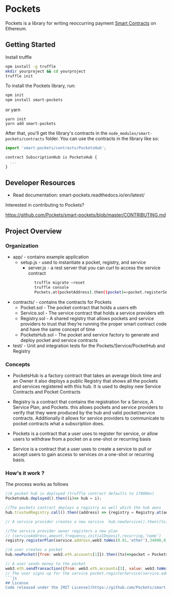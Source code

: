 # Pockets


Pockets is a library for writing reoccurring payment [Smart Contracts](https://en.wikipedia.org/wiki/Smart_contract) on Ethereum.


## Getting Started
Install truffle
```sh
npm install -g truffle
mkdir yourproject && cd yourproject
truffle init
```

To install the Pockets library, run:
```sh
npm init
npm install smart-pockets
```

or yarn

```
yarn init
yarn add smart-pockets
```

After that, you'll get the library's contracts in the `node_modules/smart-pockets/contracts` folder. You can use the contracts in the library like so:

```js
import 'smart-pockets/contracts/PocketsHub';

contract SubscriptionHub is PocketsHub {
  ...
}
```

## Developer Resources

- Read documentation: smart-pockets.readthedocs.io/en/latest/

Interested in contributing to Pockets?

https://github.com/Pockets/smart-pockets/blob/master/CONTRIBUTING.md

## Project Overview

### Organization
- app/ - contains example application
  - setup.js - used to instantiate a pocket, registry, and service
	- server.js - a rest server that you can curl to access the service contract
    ```sh truffle develop 
          truffle migrate —reset 
          truffle console 
          Pockets.at(pocketAddress).then((pocket)=>pocket.registerService(serviceAddress, ‘CoolPlan’)); 
    ```
- contracts/ - contains the contracts for Pockets
  - Pocket.sol - The pocket contract that holds a users eth
  - Service.sol - The service contract that holds a service providers eth
  - Registry.sol - A shared registry that allows pockets and service providers to trust that they’re running the proper    smart contract code and have the same concept of time
  - PocketsHub.sol - The pocket and service factory to generate and deploy pocket and service contracts
- test/ - Unit and integration tests for the Pockets/Service/PocketHub and Registry

### Concepts
- PocketsHub is a factory contract that takes an average block time and an Owner
 it also deploys a public Registry that shows all the pockets and services registered with this hub. It is used to deploy new Service Contracts and Pocket Contracts

- Registry is a contract that  contains the registration for a Service, A Service Plan, and Pockets. this allows pockets and service providers to verify that they were produced by the hub and valid pocket/service contracts. Additionally it allows for service providers to communicate to pocket contracts what a subscription does.

- Pockets is a contract that a user uses to register for service, or allow users to withdraw from a pocket on a one-shot or recurring basis 

- Service is a contract that a user uses to create a service to pull or accept users to gain access to services on a one-shot or recurring basis.
### How's it work ?

The process works as follows
```js
//A pocket hub is deployed (truffle contract defaults to 17000ms)
PocketsHub.deployed().then((i)=> hub = i);

//The pockets contract deploys a registry as well which the hub owns
hub.trustedRegistry.call().then((address) => {registry = Registry.at(address)});

// A service provider creates a new service  hub.newService().then((tx)=> { service = Service.at(tx.logs[0].args.service)})

//The service provider owner registers a new plan
// (serviceAddress,amount,frequency,initialDeposit,recurring,’name’)
registry.registerPlan(service.address,web3.toWei(0.01,'ether'),34000,0,true,'CoolPlan')

//A user creates a pocket
hub.newPocket({from: web3.eth.accounts[1]}).then((tx)=>pocket = Pockets.at(tx.logs[0].args.pocket));

// A user sends money to the pocket 
web3.eth.sendTransaction({from: web3.eth.accounts[3], value: web3.toWei(5,'ether') , to:pocket.address}) 
// The user signs up for the service pocket.registerService(service.address,’CoolPlan’);
```js
## License
Code released under the [MIT License](https://github.com/Pockets/smart-pockets/blob/master/LICENSE).
